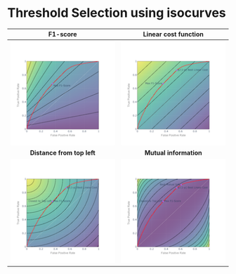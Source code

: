 # Threshold Selection using isocurves
F1-score     | Linear cost function       
:------------:|:-------------:
![F1](fig96645188@2X.png) |  ![Linear](fig16583647@2X.png) 
**Distance from top left** | **Mutual information**
![Circular](fig59529366@2X.png) | ![Mutual Info](fig25596247@2X.png) 
